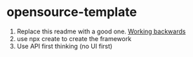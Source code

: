 # opensource-template

1) Replace this readme with a good one.  [Working backwards](https://docs.google.com/document/d/1zxa0Rgq56xGHOgY51DbZJVUlWMRh2pbd6AupVYI9IZc)
2) use npx create to create the framework
3) Use API first thinking (no UI first)
